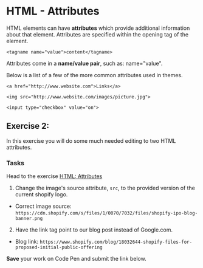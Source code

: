 # HTML - Attributes

HTML elements can have **attributes** which provide additional information about that element. Attributes are specified within the opening tag of the element.

```
<tagname name="value">content</tagname>
```

Attributes come in a **name/value pair**, such as: name="value".

Below is a list of a few of the more common attributes used in themes.


`<a href="http://www.website.com">Links</a>`

`<img src="http://www.website.com/images/picture.jpg">`

`<input type="checkbox" value="on">`

## Exercise 2:

In this exercise you will do some much needed editing to two HTML attributes.

### Tasks

Head to the exercise [HTML: Attributes](http://codepen.io/NathanPJF/pen/pJbVMy)

1. Change the image's source attribute, `src`, to the provided version of the current shopify logo.
  * Correct image source: `https://cdn.shopify.com/s/files/1/0070/7032/files/shopify-ipo-blog-banner.png`
2. Have the link tag point to our blog post instead of Google.com.
  * Blog link: `https://www.shopify.com/blog/18032644-shopify-files-for-proposed-initial-public-offering`


**Save** your work on Code Pen and submit the link below.

